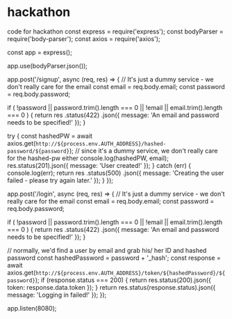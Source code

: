 # hackathon
code for hackathon
const express = require('express');
const bodyParser = require('body-parser');
const axios = require('axios');

const app = express();

app.use(bodyParser.json());

app.post('/signup', async (req, res) => {
  // It's just a dummy service - we don't really care for the email
  const email = req.body.email;
  const password = req.body.password;

  if (
    !password ||
    password.trim().length === 0 ||
    !email ||
    email.trim().length === 0
  ) {
    return res
      .status(422)
      .json({ message: 'An email and password needs to be specified!' });
  }

  try {
    const hashedPW = await axios.get(`http://${process.env.AUTH_ADDRESS}/hashed-password/${password}`);
    // since it's a dummy service, we don't really care for the hashed-pw either
    console.log(hashedPW, email);
    res.status(201).json({ message: 'User created!' });
  } catch (err) {
    console.log(err);
    return res
      .status(500)
      .json({ message: 'Creating the user failed - please try again later.' });
  }
});

app.post('/login', async (req, res) => {
  // It's just a dummy service - we don't really care for the email
  const email = req.body.email;
  const password = req.body.password;

  if (
    !password ||
    password.trim().length === 0 ||
    !email ||
    email.trim().length === 0
  ) {
    return res
      .status(422)
      .json({ message: 'An email and password needs to be specified!' });
  }

  // normally, we'd find a user by email and grab his/ her ID and hashed password
  const hashedPassword = password + '_hash';
  const response = await axios.get(`http://${process.env.AUTH_ADDRESS}/token/${hashedPassword}/${password}`);
  if (response.status === 200) {
    return res.status(200).json({ token: response.data.token });
  }
  return res.status(response.status).json({ message: 'Logging in failed!' });
});

app.listen(8080);
